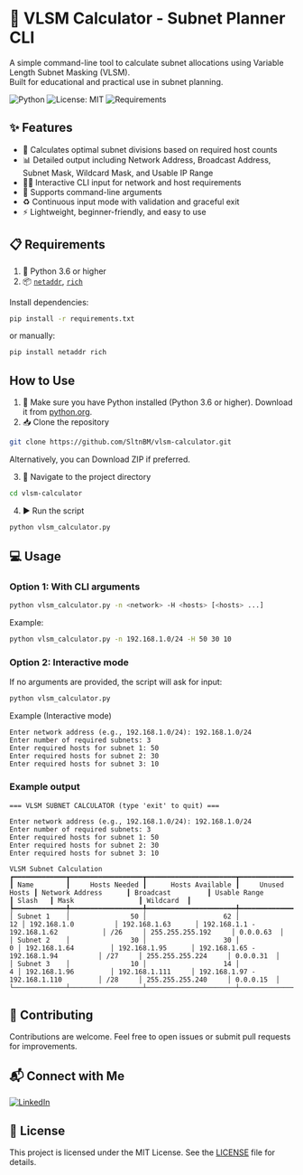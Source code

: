 # 📐 VLSM Calculator - Subnet Planner CLI
A simple command-line tool to calculate subnet allocations using Variable Length Subnet Masking (VLSM).  
Built for educational and practical use in subnet planning.

![Python](https://img.shields.io/badge/Python-3.6%2B-blue.svg)
![License: MIT](https://img.shields.io/badge/License-MIT-yellow.svg)
![Requirements](https://img.shields.io/badge/requirements.txt-up%20to%20date-brightgreen)

## ✨ Features
- 📏 Calculates optimal subnet divisions based on required host counts
- 📊 Detailed output including Network Address, Broadcast Address, Subnet Mask, Wildcard Mask, and Usable IP Range
- 🧑‍💻 Interactive CLI input for network and host requirements
- 📌 Supports command-line arguments
- ♻️ Continuous input mode with validation and graceful exit
- ⚡ Lightweight, beginner-friendly, and easy to use

## 📋 Requirements
1. 🐍 Python 3.6 or higher
2. 📦 [`netaddr`](https://pypi.org/project/netaddr/), [`rich`](https://pypi.org/project/rich/)

Install dependencies:

```bash
pip install -r requirements.txt
```

or manually:

```bash
pip install netaddr rich
```

## How to Use
1. 🐍 Make sure you have Python installed (Python 3.6 or higher). Download it from [python.org](https://www.python.org/downloads/).
2. 📥 Clone the repository
```bash
git clone https://github.com/SltnBM/vlsm-calculator.git
```
Alternatively, you can Download ZIP if preferred.

3. 📂 Navigate to the project directory
```bash
cd vlsm-calculator
```
4. ▶️ Run the script
```bash
python vlsm_calculator.py
```

## 💻 Usage
### Option 1: With CLI arguments
```bash
python vlsm_calculator.py -n <network> -H <hosts> [<hosts> ...]
```
Example:
```bash
python vlsm_calculator.py -n 192.168.1.0/24 -H 50 30 10
```

### Option 2: Interactive mode
If no arguments are provided, the script will ask for input:
```bash
python vlsm_calculator.py
```
Example (Interactive mode)
```plaintext
Enter network address (e.g., 192.168.1.0/24): 192.168.1.0/24
Enter number of required subnets: 3
Enter required hosts for subnet 1: 50
Enter required hosts for subnet 2: 30
Enter required hosts for subnet 3: 10
```

### Example output
```plaintext
=== VLSM SUBNET CALCULATOR (type 'exit' to quit) ===

Enter network address (e.g., 192.168.1.0/24): 192.168.1.0/24
Enter number of required subnets: 3
Enter required hosts for subnet 1: 50
Enter required hosts for subnet 2: 30
Enter required hosts for subnet 3: 10
                                                                                         VLSM Subnet Calculation                                                                                          
┏━━━━━━━━━━━━━┳━━━━━━━━━━━━━━━━━━┳━━━━━━━━━━━━━━━━━━━━━━┳━━━━━━━━━━━━━━━━━━┳━━━━━━━━━━━━━━━━━━━━━━┳━━━━━━━━━━━━━━━━━━━┳━━━━━━━━━━━━━━━━━━━━━━━━━━━━━━━━━━━━━━┳━━━━━━━━━┳━━━━━━━━━━━━━━━━━━━━━┳━━━━━━━━━━━┓
┃ Name        ┃     Hosts Needed ┃      Hosts Available ┃     Unused Hosts ┃ Network Address      ┃ Broadcast         ┃ Usable Range                         ┃ Slash   ┃ Mask                ┃ Wildcard  ┃
┡━━━━━━━━━━━━━╇━━━━━━━━━━━━━━━━━━╇━━━━━━━━━━━━━━━━━━━━━━╇━━━━━━━━━━━━━━━━━━╇━━━━━━━━━━━━━━━━━━━━━━╇━━━━━━━━━━━━━━━━━━━╇━━━━━━━━━━━━━━━━━━━━━━━━━━━━━━━━━━━━━━╇━━━━━━━━━╇━━━━━━━━━━━━━━━━━━━━━╇━━━━━━━━━━━┩
│ Subnet 1    │               50 │                   62 │               12 │ 192.168.1.0          │ 192.168.1.63      │ 192.168.1.1 - 192.168.1.62           │ /26     │ 255.255.255.192     │ 0.0.0.63  │
│ Subnet 2    │               30 │                   30 │                0 │ 192.168.1.64         │ 192.168.1.95      │ 192.168.1.65 - 192.168.1.94          │ /27     │ 255.255.255.224     │ 0.0.0.31  │
│ Subnet 3    │               10 │                   14 │                4 │ 192.168.1.96         │ 192.168.1.111     │ 192.168.1.97 - 192.168.1.110         │ /28     │ 255.255.255.240     │ 0.0.0.15  │
└─────────────┴──────────────────┴──────────────────────┴──────────────────┴──────────────────────┴───────────────────┴──────────────────────────────────────┴─────────┴─────────────────────┴───────────┘

```

## 🤝 Contributing
Contributions are welcome. Feel free to open issues or submit pull requests for improvements.

## 📬 Connect with Me
[![LinkedIn](https://img.shields.io/badge/LinkedIn-Sultan%20Badra-blue?logo=linkedin&logoColor=white&style=flat-square)](https://www.linkedin.com/in/sultan-badra)

## 📜 License
This project is licensed under the MIT License. See the [LICENSE](./LICENSE) file for details.